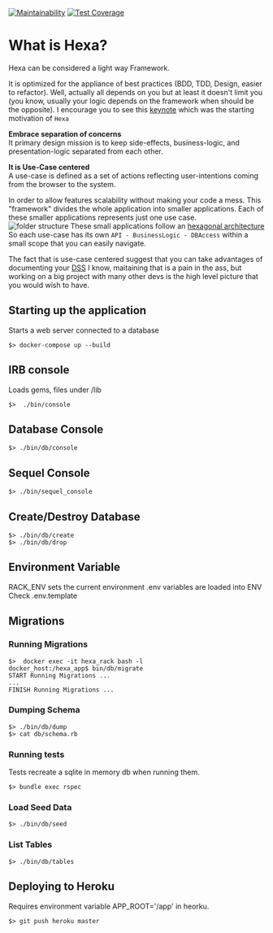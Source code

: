 [![Maintainability](https://api.codeclimate.com/v1/badges/e8cc63010f871fc42893/maintainability)](https://codeclimate.com/github/delbetu/hexa/maintainability)
[![Test Coverage](https://api.codeclimate.com/v1/badges/e8cc63010f871fc42893/test_coverage)](https://codeclimate.com/github/delbetu/hexa/test_coverage)

# What is Hexa?

Hexa can be considered a light way Framework.

It is optimized for the appliance of best practices (BDD, TDD, Design, easier to refactor).
Well, actually all depends on you but at least it doesn't limit you
(you know, usually your logic depends on the framework when should be the opposite).
I encourage you to see this [keynote](https://www.youtube.com/watch?v=WpkDN78P884) which was the starting motivation of `Hexa`

**Embrace separation of concerns**  
It primary design mission is to keep side-effects, business-logic, and presentation-logic separated from each other.

**It is Use-Case centered**  
A use-case is defined as a set of actions reflecting user-intentions coming from the browser to the system.

In order to allow features scalability without making your code a mess.
This "framework" divides the whole application into smaller applications.
Each of these smaller applications represents just one use case.  
![folder structure]()
These small applications follow an [hexagonal architecture](<https://en.wikipedia.org/wiki/Hexagonal_architecture_(software)>)  
So each use-case has its own `API - BusinessLogic - DBAccess` within a small scope that you can easily navigate.

The fact that is use-case centered suggest that you can take advantages of documenting your [DSS](https://en.wikipedia.org/wiki/System_sequence_diagram)
I know, maitaining that is a pain in the ass, but working on a big project with many other devs is the high level picture that you would wish to have.

## Starting up the application

Starts a web server connected to a database

```shell
$> docker-compose up --build
```

## IRB console

Loads gems, files under /lib

```shell
$>  ./bin/console
```

## Database Console

```shell
$> ./bin/db/console
```

## Sequel Console

```shell
$> ./bin/sequel_console
```

## Create/Destroy Database

```shell
$> ./bin/db/create
$> ./bin/db/drop
```

## Environment Variable

RACK_ENV sets the current environment
.env variables are loaded into ENV
Check .env.template

## Migrations

### Running Migrations

```shell
$>  docker exec -it hexa_rack bash -l
docker_host:/hexa_app$ bin/db/migrate
START Running Migrations ...
...
FINISH Running Migrations ...
```

### Dumping Schema

```shell
$> ./bin/db/dump
$> cat db/schema.rb
```

### Running tests

Tests recreate a sqlite in memory db when running them.

```shell
$> bundle exec rspec
```

### Load Seed Data

```shell
$> ./bin/db/seed
```

### List Tables

```shell
$> ./bin/db/tables
```

## Deploying to Heroku

Requires environment variable APP_ROOT='/app' in heorku.

```shell
$> git push heroku master
```
